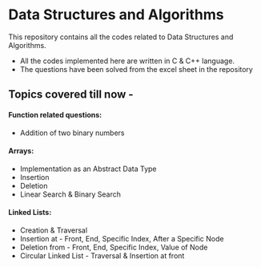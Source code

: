 # Data Structures and Algorithms

This repository contains all the codes related to Data Structures and Algorithms.

- All the codes implemented here are written in C & C++ language.
- The questions have been solved from the excel sheet in the repository

## Topics covered till now - 

#### Function related questions:
- Addition of two binary numbers 

#### Arrays:
- Implementation as an Abstract Data Type
- Insertion
- Deletion
- Linear Search & Binary Search

#### Linked Lists:
- Creation & Traversal
- Insertion at - Front, End, Specific Index, After a Specific Node
- Deletion from - Front, End, Specific Index, Value of Node
- Circular Linked List - Traversal & Insertion at front
